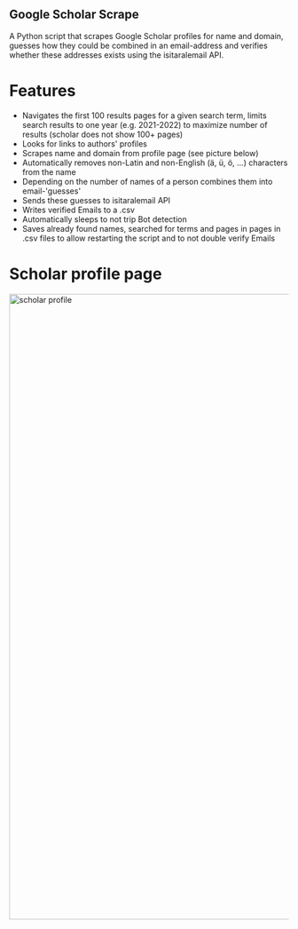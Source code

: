 ## Google Scholar Scrape
A Python script that scrapes Google Scholar profiles for name and domain, guesses how they could be combined in an email-address and verifies whether these addresses exists using the isitaralemail API. 

# Features 
- Navigates the first 100 results pages for a given search term, limits search results to one year (e.g. 2021-2022) to maximize number of results (scholar does not show 100+ pages)
- Looks for links to authors' profiles
- Scrapes name and domain from profile page (see picture below)
- Automatically removes non-Latin and non-English (ä, ü, ö, ...) characters from the name 
- Depending on the number of names of a person combines them into email-'guesses'
- Sends these guesses to isitaralemail API 
- Writes verified Emails to a .csv
- Automatically sleeps to not trip Bot detection
- Saves already found names, searched for terms and pages in pages in .csv files to allow restarting the script and to not double verify Emails

# Scholar profile page

<img width="1127" alt="scholar profile" src="https://user-images.githubusercontent.com/78418209/182850079-2d914f25-d058-4679-9969-dec037904392.png">
